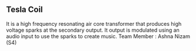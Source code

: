 ## Tesla Coil
It is a high frequency resonating air core transformer that produces high voltage sparks at the secondary output. It output is modulated using an audio input to use the sparks to create music.
Team Member : Ashna Nizam (S4) 
